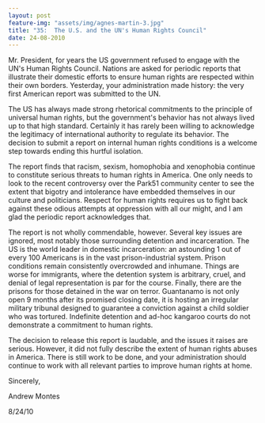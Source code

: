 ```yaml
---
layout: post
feature-img: "assets/img/agnes-martin-3.jpg"
title: "35:  The U.S. and the UN's Human Rights Council"
date: 24-08-2010
---
```

Mr. President, for years the US government refused to engage with the UN's Human Rights Council. Nations are asked for periodic reports that illustrate their domestic efforts to ensure human rights are respected within their own borders. Yesterday, your administration made history: the very first American report was submitted to the UN.

The US has always made strong rhetorical commitments to the principle of universal human rights, but the government's behavior has not always lived up to that high standard. Certainly it has rarely been willing to acknowledge the legitimacy of international authority to regulate its behavior. The decision to submit a report on internal human rights conditions is a welcome step towards ending this hurtful isolation.

The report finds that racism, sexism, homophobia and xenophobia continue to constitute serious threats to human rights in America. One only needs to look to the recent controversy over the Park51 community center to see the extent that bigotry and intolerance have embedded themselves in our culture and politicians. Respect for human rights requires us to fight back against these odious attempts at oppression with all our might, and I am glad the periodic report acknowledges that.

The report is not wholly commendable, however. Several key issues are ignored, most notably those surrounding detention and incarceration. The US is the world leader in domestic incarceration: an astounding 1 out of every 100 Americans is in the vast prison-industrial system. Prison conditions remain consistently overcrowded and inhumane. Things are worse for immigrants, where the detention system is arbitrary, cruel, and denial of legal representation is par for the course. Finally, there are the prisons for those detained in the war on terror. Guantanamo is not only open 9 months after its promised closing date, it is hosting an irregular military tribunal designed to guarantee a conviction against a child soldier who was tortured. Indefinite detention and ad-hoc kangaroo courts do not demonstrate a commitment to human rights.

The decision to release this report is laudable, and the issues it raises are serious. However, it did not fully describe the extent of human rights abuses in America. There is still work to be done, and your administration should continue to work with all relevant parties to improve human rights at home.

Sincerely,

Andrew Montes

8/24/10
 

 



 
 